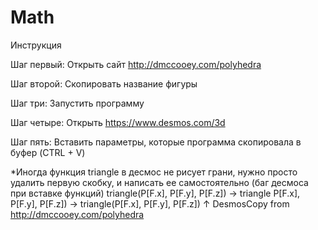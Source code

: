 # Math

Инструкция

Шаг первый: Открыть сайт http://dmccooey.com/polyhedra

Шаг второй: Скопировать название фигуры

Шаг три: Запустить программу

Шаг четыре: Открыть https://www.desmos.com/3d

Шаг пять: Вставить параметры, которые программа скопировала в буфер (CTRL + V)

*Иногда функция triangle в десмос не рисует грани, нужно просто удалить первую 
 скобку, и написать ее самостоятельно (баг десмоса при вставке функций)
 triangle(P[F.x], P[F.y], P[F.z]) -> triangle P[F.x], P[F.y], P[F.z]) -> triangle(P[F.x], P[F.y], P[F.z])
                                                ↑
DesmosCopy from http://dmccooey.com/polyhedra
